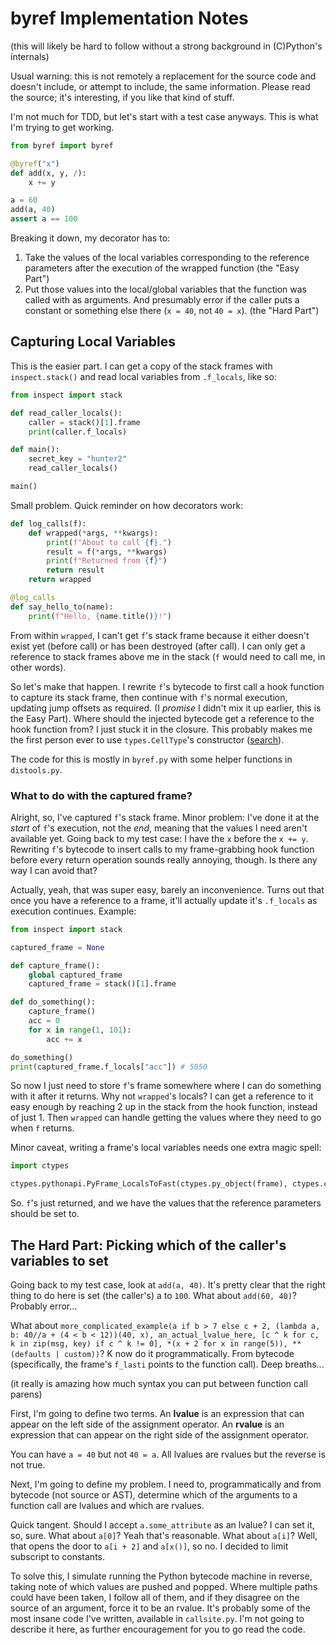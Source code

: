 # byref Implementation Notes

(this will likely be hard to follow without a strong background in (C)Python's internals)

Usual warning: this is not remotely a replacement for the source code and doesn't include, or attempt to include, the same information. Please read the source; it's interesting, if you like that kind of stuff.

I'm not much for TDD, but let's start with a test case anyways. This is what I'm trying to get working.

```python
from byref import byref

@byref("x")
def add(x, y, /):
    x += y

a = 60
add(a, 40)
assert a == 100
```

Breaking it down, my decorator has to:

1. Take the values of the local variables corresponding to the reference parameters after the execution of the wrapped function (the "Easy Part")
2. Put those values into the local/global variables that the function was called with as arguments. And presumably error if the caller puts a constant or something else there (`x = 40`, not `40 = x`). (the "Hard Part")

## Capturing Local Variables

This is the easier part. I can get a copy of the stack frames with `inspect.stack()` and read local variables from `.f_locals`, like so:

```python
from inspect import stack

def read_caller_locals():
    caller = stack()[1].frame
    print(caller.f_locals)

def main():
    secret_key = "hunter2"
    read_caller_locals()

main()
```

Small problem. Quick reminder on how decorators work:

```python
def log_calls(f):
    def wrapped(*args, **kwargs):
        print(f"About to call {f}.")
        result = f(*args, **kwargs)
        print(f"Returned from {f}")
        return result
    return wrapped

@log_calls
def say_hello_to(name):
    print(f"Hello, {name.title()}!")
```

From within `wrapped`, I can't get `f`'s stack frame because it either doesn't exist yet (before call) or has been destroyed (after call). I can only get a reference to stack frames above me in the stack (`f` would need to call me, in other words).

So let's make that happen. I rewrite `f`'s bytecode to first call a hook function to capture its stack frame, then continue with `f`'s normal execution, updating jump offsets as required. (I *promise* I didn't mix it up earlier, this is the Easy Part). Where should the injected bytecode get a reference to the hook function from? I just stuck it in the closure. This probably makes me the first person ever to use `types.CellType`'s constructor ([search](https://www.google.com/search?q=%22CellType%22+and+%22from+types%22+or+%22import+types%22+site%3Agithub.com+inurl%3Apy)).

The code for this is mostly in `byref.py` with some helper functions in `distools.py`.

### What to do with the captured frame?

Alright, so, I've captured `f`'s stack frame. Minor problem: I've done it at the *start* of `f`'s execution, not the *end*, meaning that the values I need aren't available yet. Going back to my test case: I have the `x` before the `x += y`. Rewriting `f`'s bytecode to insert calls to my frame-grabbing hook function before every return operation sounds really annoying, though. Is there any way I can avoid that?

Actually, yeah, that was super easy, barely an inconvenience. Turns out that once you have a reference to a frame, it'll actually update it's `.f_locals` as execution continues. Example:

```python
from inspect import stack

captured_frame = None

def capture_frame():
    global captured_frame
    captured_frame = stack()[1].frame

def do_something():
    capture_frame()
    acc = 0
    for x in range(1, 101):
        acc += x

do_something()
print(captured_frame.f_locals["acc"]) # 5050
```

So now I just need to store `f`'s frame somewhere where I can do something with it after it returns. Why not `wrapped`'s locals? I can get a reference to it easy enough by reaching 2 up in the stack from the hook function, instead of just 1. Then `wrapped` can handle getting the values where they need to go when `f` returns.

Minor caveat, writing a frame's local variables needs one extra magic spell:

```python
import ctypes

ctypes.pythonapi.PyFrame_LocalsToFast(ctypes.py_object(frame), ctypes.c_int(0))
```

So. `f`'s just returned, and we have the values that the reference parameters should be set to. 

## The Hard Part: Picking which of the caller's variables to set

Going back to my test case, look at `add(a, 40)`. It's pretty clear that the right thing to do here is set (the caller's) a to `100`. What about `add(60, 40)`? Probably error...

What about `more_complicated_example(a if b > 7 else c + 2, (lambda a, b: 40//a + (4 < b < 12))(40, x), an_actual_lvalue_here, [c ^ k for c, k in zip(msg, key) if c ^ k != 0], *(x + 2 for x in range(5)), **(defaults | custom))`? K now do it programmatically. From bytecode (specifically, the frame's `f_lasti` points to the function call). Deep breaths...

(it really is amazing how much syntax you can put between function call parens)

First, I'm going to define two terms. An **lvalue** is an expression that can appear on the left side of the assignment operator. An **rvalue** is an expression that can appear on the right side of the assignment operator.

You can have `a = 40` but not `40 = a`. All lvalues are rvalues but the reverse is not true.

Next, I'm going to define my problem. I need to, programmatically and from bytecode (not source or AST), determine which of the arguments to a function call are lvalues and which are rvalues.

Quick tangent. Should I accept `a.some_attribute` as an lvalue? I can set it, so, sure. What about `a[0]`? Yeah that's reasonable. What about `a[i]`? Well, that opens the door to `a[i + 2]` and `a[x()]`, so no. I decided to limit subscript to constants.

To solve this, I simulate running the Python bytecode machine in reverse, taking note of which values are pushed and popped. Where multiple paths could have been taken, I follow all of them, and if they disagree on the source of an argument, force it to be an rvalue. It's probably some of the most insane code I've written, available in `callsite.py`. I'm not going to describe it here, as further encouragement for you to go read the code.

